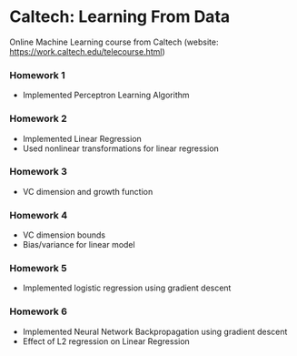 # Caltech: Learning From Data
Online Machine Learning course from Caltech (website: https://work.caltech.edu/telecourse.html)

### Homework 1
* Implemented Perceptron Learning Algorithm
### Homework 2
* Implemented Linear Regression
* Used nonlinear transformations for linear regression
### Homework 3
* VC dimension and growth function
### Homework 4
* VC dimension bounds
* Bias/variance for linear model
### Homework 5
* Implemented logistic regression using gradient descent
### Homework 6
* Implemented Neural Network Backpropagation using gradient descent
* Effect of L2 regression on Linear Regression
